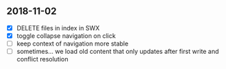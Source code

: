 ## 2018-11-02


- [X] DELETE files in index in SWX
- [X] toggle collapse navigation on click
- [ ] keep context of navigation more stable
- [ ] sometimes... we load old content that only updates after first write and conflict resolution